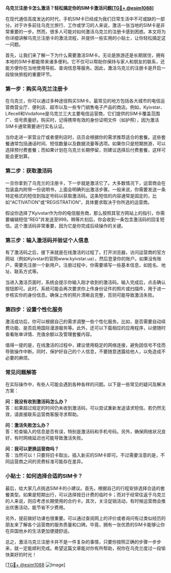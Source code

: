 **乌克兰注册卡怎么激活？轻松搞定你的SIM卡激活问题[[TG💪+ @esim1088](https://t.me/s/esim1088)]**

在现代通信高度发达的时代，手机SIM卡已经成为我们日常生活中不可或缺的一部分。对于许多前往乌克兰旅行、工作或学习的人来说，激活一张当地的SIM卡是非常重要的一步。然而，很多人可能对如何激活乌克兰的注册卡感到困惑。本文将为你详细讲解乌克兰注册卡的激活流程，并提供一些实用的小贴士，让你轻松搞定这一问题。

首先，让我们来了解一下为什么需要激活SIM卡。无论是旅游还是长期居住，拥有本地的SIM卡都能带来诸多便利。它不仅可以帮助你保持与家人和朋友的联系，还能方便你在当地使用导航、查询信息等服务。因此，激活乌克兰的注册卡是开启一段愉快旅程的重要环节。

### **第一步：购买乌克兰注册卡**

在乌克兰，你可以通过多种途径购买SIM卡。最常见的地方包括各大城市的电信运营商营业厅、便利店、超市以及一些专门销售电子产品的商店。例如，Kyivstar、Lifecell和Vodafone是乌克兰三大主要电信运营商，它们提供的SIM卡覆盖范围广、信号质量好。购买时，记得携带有效的身份证明文件（如护照），因为激活SIM卡通常需要进行实名认证。

当你走进一家营业厅或者便利店时，店员会根据你的需求推荐适合的套餐。这些套餐通常包括通话时间、短信数量以及数据流量等选项。如果你只是短期旅游，可以选择预付费套餐；而如果计划在乌克兰长期停留，则建议选择后付费套餐，这样可能会更划算。

### **第二步：获取激活码**

一旦你拿到了乌克兰的注册卡，下一步就是激活它了。大多数情况下，运营商会在包装盒内附带一份说明书，上面会明确列出激活步骤。一般来说，你需要发送一条特定格式的短信到指定号码以获取激活码。这条短信的内容通常是固定的，比如“ACTIVATION”或“REGISTRATION”，具体要求取决于你所选的运营商。

假设你选择了Kyivstar作为你的电信服务商，那么按照其官方网站上的指引，你需要编辑短信“REG”并发送至999。稍等片刻后，你会收到一条包含激活码的回复短信。这个激活码非常重要，因为它是你完成后续操作的关键。

### **第三步：输入激活码并验证个人信息**

有了激活码之后，接下来就是在线激活的过程了。打开浏览器，访问运营商的官方网站（例如Kyivstar的官网www.kyivstar.ua），然后登录你的账户。如果没有账户，需要先注册一个新用户。注册过程中，你需要填写一些基本信息，如姓名、地址、联系方式等。

当进入激活页面时，系统会提示你输入刚才收到的激活码。输入完成后，点击确认按钮即可。此时，系统可能会再次要求你上传身份证件的照片或扫描件，用于进一步核实你的身份信息。确保上传的照片清晰且完整，否则可能导致激活失败。

### **第四步：设置个性化服务**

激活成功后，你可以根据自己的需求调整一些个性化服务。比如，是否需要自动续费功能、是否启用国际漫游服务等。此外，还可以下载相应的应用程序，以便随时查看账单详情、充值余额以及管理套餐内容。

值得一提的是，在线激活的过程中，建议使用稳定的网络连接，避免因信号不佳而导致操作中断。同时，保护好自己的个人信息，不要随意透露给他人，以免造成不必要的麻烦。

### **常见问题解答**

在实际操作中，有些人可能会遇到各种各样的问题。以下是一些常见的疑问及解决方案：

**问：我没有收到激活码怎么办？**  
答：如果超过规定的时间仍未收到激活码，可以尝试重新发送请求短信。若仍然无效，请直接联系运营商客服寻求帮助。

**问：激活失败怎么办？**  
答：检查输入的信息是否有误，特别是激活码和手机号码。另外，确保网络状况良好，有时网络延迟也可能导致激活失败。

**问：我可以更换运营商吗？**  
答：当然可以！只要将旧卡取出，插入新买的SIM卡即可。不过需要注意的是，不同运营商之间的资费标准可能存在差异。

### **小贴士：如何选择合适的SIM卡？**

最后，给大家几点挑选SIM卡的小建议。首先，根据自己的行程安排选择合适的套餐类型。如果是短期出行，可以选择按日计费的临时卡；而对于经常往返于乌克兰的人来说，则应考虑长期使用的合约卡。其次，关注促销活动，有时候运营商会推出优惠活动，能节省不少费用。

另外，提前做好功课也很重要。可以通过查阅网上的评价或者询问有过类似经历的朋友来了解各个运营商的服务质量和口碑。毕竟，拥有一张优质的SIM卡能够让你在异国他乡的生活更加便捷舒适。

总之，激活乌克兰注册卡并不是一件复杂的事情，只要你按照正确的步骤一步步来，就一定能顺利完成。希望这篇文章能对你有所帮助，祝你在乌克兰度过一段愉快美好的时光！

[[TG💪+ @esim1088](https://t.me/s/esim1088) ![Image](https://i.postimg.cc/4NQfJmqS/Snipaste-2025-05-13-00-14-12.png)]